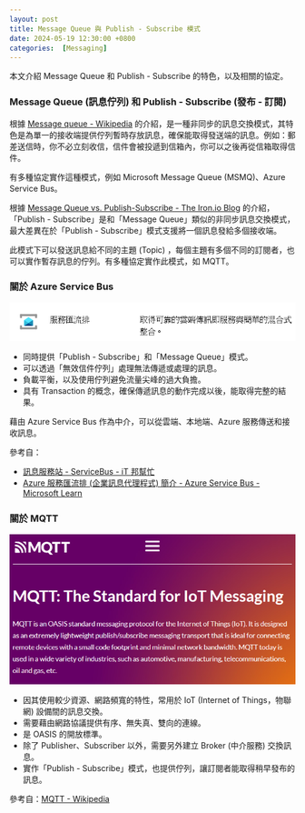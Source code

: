 ```yaml
---
layout: post
title: Message Queue 與 Publish - Subscribe 模式
date: 2024-05-19 12:30:00 +0800
categories:  [Messaging]
---
```


本文介紹 Message Queue 和 Publish - Subscribe 的特色，以及相關的協定。

### Message Queue (訊息佇列) 和 Publish - Subscribe (發布 - 訂閱)

根據 [Message queue - Wikipedia](https://en.wikipedia.org/wiki/Message_queue) 的介紹，是一種非同步的訊息交換模式，其特色是為單一的接收端提供佇列暫時存放訊息，確保能取得發送端的訊息。例如：郵差送信時，你不必立刻收信，信件會被投遞到信箱內，你可以之後再從信箱取得信件。

有多種協定實作這種模式，例如 Microsoft Message Queue (MSMQ)、Azure Service Bus。

根據 [Message Queue vs. Publish-Subscribe - The Iron.io Blog](https://blog.iron.io/message-queue-vs-publish-subscribe/) 的介紹，「Publish - Subscribe」是和「Message Queue」類似的非同步訊息交換模式，最大差異在於「Publish - Subscribe」模式支援將一個訊息發給多個接收端。

此模式下可以發送訊息給不同的主題 (Topic) ，每個主題有多個不同的訂閱者，也可以實作暫存訊息的佇列。有多種協定實作此模式，如 MQTT。

### 關於 Azure Service Bus

![官方的 Azure Service Bus 介紹](/assets/imgs/2024-05-19/azure_service_bus.png)

- 同時提供「Publish - Subscribe」和「Message Queue」模式。
- 可以透過「無效信件佇列」處理無法傳遞或處理的訊息。
- 負載平衡，以及使用佇列避免流量尖峰的過大負擔。
- 具有 Transaction 的概念，確保傳遞訊息的動作完成以後，能取得完整的結果。

藉由 Azure Service Bus 作為中介，可以從雲端、本地端、Azure 服務傳送和接收訊息。

參考自：

- [訊息服務站 - ServiceBus - iT 邦幫忙](https://ithelp.ithome.com.tw/articles/10240878)  
- [Azure 服務匯流排 (企業訊息代理程式) 簡介 - Azure Service Bus - Microsoft Learn](https://learn.microsoft.com/zh-tw/azure/service-bus-messaging/service-bus-messaging-overview)  

### 關於 MQTT

![MQTT 官網的自我介紹](/assets/imgs/2024-05-19/MQTT.png)

- 因其使用較少資源、網路頻寬的特性，常用於 IoT (Internet of Things，物聯網) 設備間的訊息交換。
- 需要藉由網路協議提供有序、無失真、雙向的連線。
- 是 OASIS 的開放標準。
- 除了 Publisher、Subscriber 以外，需要另外建立 Broker (中介服務) 交換訊息。
- 實作「Publish - Subscribe」模式，也提供佇列，讓訂閱者能取得稍早發布的訊息。

參考自：[MQTT - Wikipedia](https://en.wikipedia.org/wiki/MQTT)